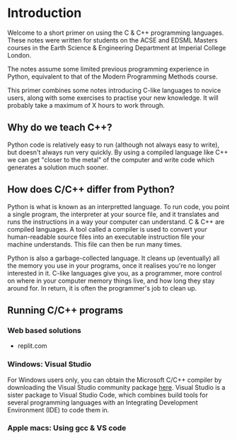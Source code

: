 # Introduction

Welcome to a short primer on using the C & C++ programming languages. These notes were written for students on the ACSE and EDSML Masters courses in the Earth Science & Engineering Department at Imperial College London.

The notes assume some limited previous programming experience in Python, equivalent to that of the Modern Programming Methods course.

This primer combines some notes introducing C-like languages to novice users, along with some exercises to practise your new knowledge. It will probably take a maximum of X hours to work through.

## Why do we teach C++?

Python code is relatively easy to run (although not always easy to write), but doesn't always run very quickly. By using a compiled language like C++ we can get "closer to the metal" of the computer and write code which generates a solution much sooner.

## How does C/C++ differ from Python?

Python is what is known as an interpretted language. To run code, you point a single program, the interpreter at your source file, and it translates and runs the instructions in a way your computer can understand. C & C++ are compiled languages. A tool called a compiler is used to convert your human-readable source files into an executable instruction file your machine understands. This file can then be run many times.

Python is also a garbage-collected language. It cleans up (eventually) all the memory you use in your programs, once it realises you're no longer interested in it. C-like languages give you, as a programmer, more control on where in your computer memory things live, and how long they stay around for. In return, it is often the programmer's job to clean up.

## Running C/C++ programs

### Web based solutions

- replit.com


### Windows: Visual Studio

For Windows users only, you can obtain the Microsoft C/C++ compiler by downloading the Visual Studio community package [here](). Visual Studio is a sister package to Visual Studio Code, which combines build tools for several programming languages with an Integrating Development Environment (IDE) to code them in.

### Apple macs: Using gcc & VS code